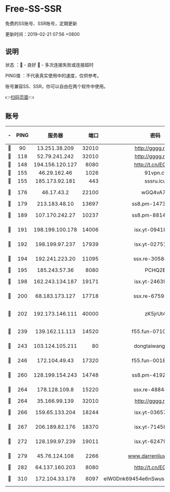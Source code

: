# Free-SS-SSR

免费的SS账号、SSR账号，定期更新

更新时间：2019-02-21 07:56 +0800

## 说明

状态     ：🙂 - 良好 🙁 - 多次连接失败或连接超时

PING值   ：不代表真实使用中的速度，仅供参考。

账号兼容SS、SSR，你可以自由在两个软件中使用。

👉[扫码页面](https://liesauer.github.io/free-ss-ssr.github.io/)👈

## 账号

|-|PING|服务器|端口|密码|加密方式|区域|
|:----:|:----:|:-----:|-----:|:----:|:----:|:----:|
|🙂|90|13.251.38.209|32010|http://gggg.rocks|chacha20|SG|
|🙂|118|52.79.241.242|32010|http://gggg.rocks|chacha20|KR|
|🙂|148|194.156.120.127|8080|http://t.cn/EGJIyrl|rc4-md5|RU|
|🙂|155|46.29.162.46|1026|91vpn.cf|rc4-md5|RU|
|🙂|155|185.173.92.181|443|sssru.icu|rc4-md5|RU|
|🙂|176|46.17.43.2|22100|wGQ4vA7D|aes-256-gcm|RU|
|🙂|179|213.183.48.10|13697|ss8.pm-14730262|rc4-md5|RU|
|🙂|189|107.170.242.27|10237|ss8.pm-88140208|aes-256-cfb|US|
|🙂|191|198.199.100.178|14006|isx.yt-09418074|aes-256-cfb|US|
|🙂|192|198.199.97.237|17939|isx.yt-02751636|aes-256-cfb|US|
|🙂|194|192.241.223.20|11095|ssx.re-30588279|aes-256-cfb|US|
|🙂|195|185.243.57.36|8080|PCHQ2E|rc4-md5|US|
|🙂|198|162.243.134.187|19171|isx.yt-24639393|aes-256-cfb|US|
|🙂|200|68.183.173.127|17718|ssx.re-67591839|aes-256-cfb|US|
|🙂|202|192.173.146.111|40000|zK5jrUt4|chacha20-ietf-poly1305|US|
|🙂|239|139.162.11.113|14520|f55.fun-07100280|aes-256-cfb|SG|
|🙂|243|103.124.105.211|80|dongtaiwang.com|aes-256-cfb|US|
|🙂|246|172.104.49.43|17320|f55.fun-00182763|aes-256-cfb|SG|
|🙂|260|128.199.154.243|14748|ss8.pm-41926117|aes-256-cfb|SG|
|🙂|264|178.128.109.8|15220|ssx.re-48844991|aes-256-cfb|SG|
|🙂|264|35.166.99.139|32010|http://gggg.rocks|chacha20|US|
|🙂|266|159.65.133.204|18244|isx.yt-03657026|aes-256-cfb|SG|
|🙂|267|206.189.82.176|18370|isx.yt-71458272|aes-256-cfb|SG|
|🙂|272|128.199.97.239|19011|isx.yt-62479185|aes-256-cfb|SG|
|🙂|279|45.76.124.108|2266|www.darrenliuwei.com|aes-256-cfb|AU|
|🙂|282|64.137.160.203|8080|http://t.cn/EGJIyrl|rc4-md5|CA|
|🙂|310|172.104.33.178|8097|eIW0Dnk69454e6nSwuspv9DmS201tQ0D|aes-256-cfb|SG|
